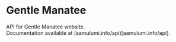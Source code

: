 # Gentle Manatee  

API for Gentle Manatee website.  
Documentation available at (aamulumi.info/api)[aamulumi.info/api].
